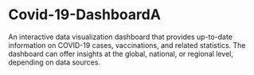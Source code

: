 # Covid-19-DashboardA
An interactive data visualization dashboard that provides up-to-date information on COVID-19 cases,
vaccinations, and related statistics. The dashboard can offer insights at the global, national, or regional level,
depending on data sources.
